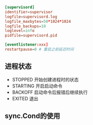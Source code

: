 ```conf
[supervisord]
identifier=supervisor
logfile=supervisord.log
logfile_maxbytes=50*1024*1024
logfile_backups=10
loglevel=info
pidfile=supervisord.pid

[eventlistener:xxx]
restartpause=0 # 重启之前延迟时间


```

## 进程状态
- STOPPED 开始创建进程时的状态
- STARTING 开启启动命令
- BACKOFF 启动命令后报错后继续执行
- EXITED 退出

## sync.Cond的使用